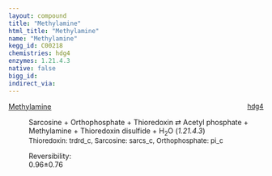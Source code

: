 ```yaml
---
layout: compound
title: "Methylamine"
html_title: "Methylamine"
name: "Methylamine"
kegg_id: C00218
chemistries: hdg4
enzymes: 1.21.4.3
native: false
bigg_id:
indirect_via:
---
```

<dl><dt class='rs-product'><a href='{{ site.url }}{{ site.baseurl }}/compounds/C00218' class='link-dark' data-bs-toggle='tooltip' data-bs-html='true' data-bs-title='KEGG: C00218'>Methylamine</a><span style='float: right; max-width: 40%'><a href='{{ site.url }}{{ site.baseurl }}/chemistries/hdg4' class='link-dark opacity-50' style='font-size: small; word-wrap: anywhere;'>hdg4</a></span></dt><dd><p>Sarcosine + Orthophosphate + Thioredoxin &#8644; Acetyl phosphate + Methylamine + Thioredoxin disulfide + H<sub>2</sub>O (<i>1.21.4.3</i>)<br /><span style='font-size: small;'><span data-bs-toggle='tooltip' data-bs-html='true' data-bs-title='KEGG: C00342'>Thioredoxin</span>: trdrd_c, <span data-bs-toggle='tooltip' data-bs-html='true' data-bs-title='KEGG: C00213'>Sarcosine</span>: sarcs_c, <span data-bs-toggle='tooltip' data-bs-html='true' data-bs-title='KEGG: C00009'>Orthophosphate</span>: pi_c</span><br /><div class="reversibility_info">Reversibility: <div class="progress"><div class="progress-bar bg-success" role="progressbar" style="width: 0%" aria-valuenow="0" aria-valuemin="0" aria-valuemax="100"></div></div><span>0.96&plusmn;0.76</span><div class="progress"><div class="progress-bar bg-danger" role="progressbar" style="width: 9.61%" aria-valuenow="0.9611783145376483" aria-valuemin="0" aria-valuemax="10"></div><div class="progress-bar bg-warning" role="progressbar" style="width: 7.61%" aria-valuenow="0.9611783145376483" aria-valuemin="0" aria-valuemax="10"></div></div></div></p><dl></dl></dd></dl>